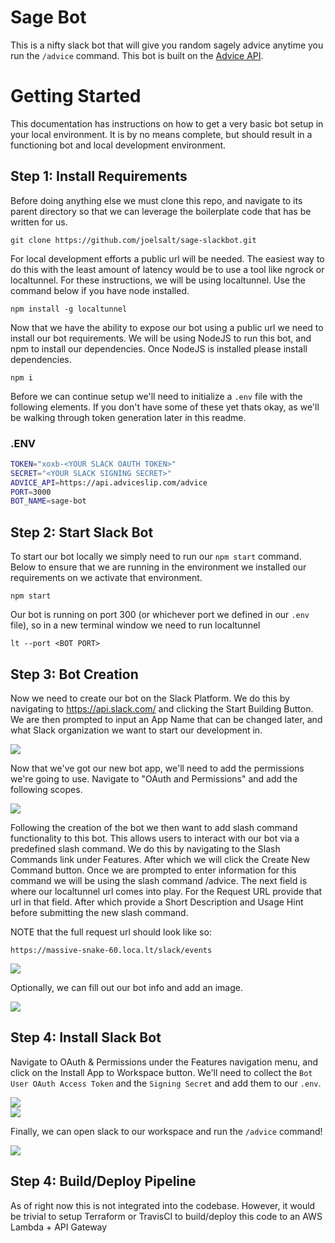 # Sage Bot
This is a nifty slack bot that will give you random sagely advice anytime you run the `/advice` command. This bot is built on the [Advice API](https://api.adviceslip.com/#endpoint-random).

# Getting Started
This documentation has instructions on how to get a very basic bot setup in your local environment. It is by no means complete, but should result in a functioning bot and local development environment.

## Step 1: Install Requirements
Before doing anything else we must clone this repo, and navigate to its parent directory so that we can leverage the boilerplate code that has be written for us.
```
git clone https://github.com/joelsalt/sage-slackbot.git
```

For local development efforts a public url will be needed. The easiest way to do this with the least amount of latency would be to use a tool like ngrock or localtunnel. For these instructions, we will be using localtunnel. Use the command below if you have node installed.
```
npm install -g localtunnel
```

Now that we have the ability to expose our bot using a public url we need to install our bot requirements. We will be using NodeJS to run this bot, and npm to install our dependencies. Once NodeJS is installed please install dependencies.
```
npm i
```

Before we can continue setup we'll need to initialize a `.env` file with the following elements. If you don't have some of these yet thats okay, as we'll be walking through token generation later in this readme.

### .ENV
```bash
TOKEN="xoxb-<YOUR SLACK OAUTH TOKEN>"
SECRET="<YOUR SLACK SIGNING SECRET>"
ADVICE_API=https://api.adviceslip.com/advice
PORT=3000
BOT_NAME=sage-bot
```

## Step 2: Start Slack Bot
To start our bot locally we simply need to run our `npm start` command. Below to ensure that we are running in the environment we installed our requirements on we activate that environment.
```
npm start
```

Our bot is running on port 300 (or whichever port we defined in our `.env` file), so in a new terminal window we need to run localtunnel
```
lt --port <BOT PORT>
```

## Step 3: Bot Creation
Now we need to create our bot on the Slack Platform. We do this by navigating to https://api.slack.com/ and clicking the Start Building Button. We are then prompted to input an App Name that can be changed later, and what Slack organization we want to start our development in. 

<img src="images/create-app.png"><br>

Now that we've got our new bot app, we'll need to add the permissions we're going to use. Navigate to "OAuth and Permissions" and add the following scopes.

<img src="images/oauth-scopes.png"><br>

Following the creation of the bot we then want to add slash command functionality to this bot. This allows users to interact with our bot via a predefined slash command. We do this by navigating to the Slash Commands link under Features. After which we will click the Create New Command button. Once we are prompted to enter information for this command we will be using the slash command /advice. The next field is where our localtunnel url comes into play. For the Request URL provide that url in that field. After which provide a Short Description and Usage Hint before submitting the new slash command.

NOTE that the full request url should look like so:
```
https://massive-snake-60.loca.lt/slack/events
```

<img src="images/slash-command.png"><br>

Optionally, we can fill out our bot info and add an image.

<img src="images/bot-info.png"><br>

## Step 4: Install Slack Bot
Navigate to OAuth & Permissions under the Features navigation menu, and click on the Install App to Workspace button. We'll need to collect the `Bot User OAuth Access Token` and the `Signing Secret` and add them to our `.env`.

<img src="images/token.png"><br>
<img src="images/signing-secret.png"><br>

Finally, we can open slack to our workspace and run the `/advice` command!

<img src="images/sage-bot.png"><br>

## Step 4: Build/Deploy Pipeline
As of right now this is not integrated into the codebase. However, it would be trivial to setup Terraform or TravisCI to build/deploy this code to an AWS Lambda + API Gateway